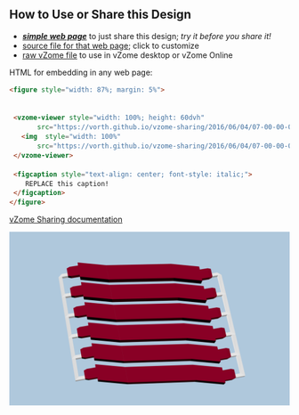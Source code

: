 
## How to Use or Share this Design

 - [***simple web page***](<https://vorth.github.io/vzome-sharing/2016/06/04/07-00-00-000Z-maroon-6-short-sprued/>) to just share this design; *try it before you share it!*
 - [source file for that web page](<https://github.com/vorth/vzome-sharing/edit/main/2016/06/04/07-00-00-000Z-maroon-6-short-sprued/index.md>); click to customize
 - [raw vZome file](<https://raw.githubusercontent.com/vorth/vzome-sharing/main/2016/06/04/07-00-00-000Z-maroon-6-short-sprued/maroon-6-short-sprued.vZome>) to use in vZome desktop or vZome Online
 
 HTML for embedding in any web page:
 ```html
<figure style="width: 87%; margin: 5%">
  
  
  <vzome-viewer style="width: 100%; height: 60dvh" 
        src="https://vorth.github.io/vzome-sharing/2016/06/04/07-00-00-000Z-maroon-6-short-sprued/maroon-6-short-sprued.vZome" >
    <img  style="width: 100%"
        src="https://vorth.github.io/vzome-sharing/2016/06/04/07-00-00-000Z-maroon-6-short-sprued/maroon-6-short-sprued.png" >
  </vzome-viewer>

  <figcaption style="text-align: center; font-style: italic;">
     REPLACE this caption!
  </figcaption>
</figure>

 ```

[vZome Sharing documentation](https://vzome.github.io/vzome/sharing.html#how-it-works)

![Image](<maroon-6-short-sprued.png>)


